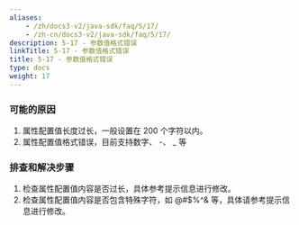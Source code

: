 ```yaml
---
aliases:
    - /zh/docs3-v2/java-sdk/faq/5/17/
    - /zh-cn/docs3-v2/java-sdk/faq/5/17/
description: 5-17 - 参数值格式错误
linkTitle: 5-17 - 参数值格式错误
title: 5-17 - 参数值格式错误
type: docs
weight: 17
---
```







### 可能的原因

1. 属性配置值长度过长，一般设置在 200 个字符以内。
2. 属性配置值格式错误，目前支持数字、 -、 _ 等

### 排查和解决步骤

1. 检查属性配置值内容是否过长，具体参考提示信息进行修改。
2. 检查属性配置值内容是否包含特殊字符，如 @#$%^& 等，具体请参考提示信息进行修改。
